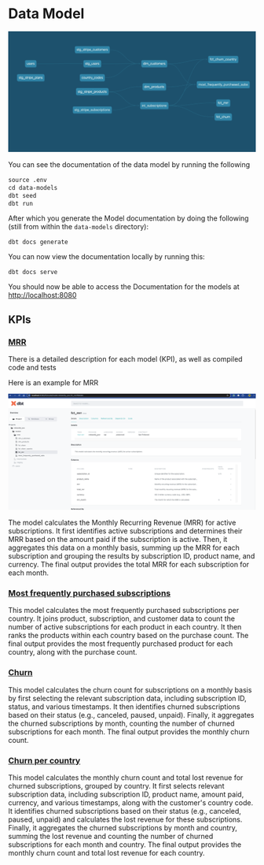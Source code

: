 # Data Model

<img src="../docs/data_model.png">

You can see the documentation of the data model by running the following

```shell
source .env
cd data-models
dbt seed
dbt run
```

After which you generate the Model documentation by doing the following (still from within the `data-models` directory):

```shell
dbt docs generate
```

You can now view the documentation locally by running this:

```shell
dbt docs serve
```

You should now be able to access the Documentation for the models at [http://localhost:8080](http://localhost:8080)

## KPIs

### [MRR](../data-model/core/fct_mrr.sql)

There is a detailed description for each model (KPI), as well as compiled code and tests

Here is an example for MRR

<img src="../docs/fct_mrr.png">

The model calculates the Monthly Recurring Revenue (MRR) for active subscriptions. It first identifies active subscriptions and determines their MRR based on the amount paid if the subscription is active. Then, it aggregates this data on a monthly basis, summing up the MRR for each subscription and grouping the results by subscription ID, product name, and currency. The final output provides the total MRR for each subscription for each month.

### [Most frequently purchased subscriptions](../data-model/core/most_frequently_purchased_subs.sql)

This model calculates the most frequently purchased subscriptions per country. It joins product, subscription, and customer data to count the number of active subscriptions for each product in each country. It then ranks the products within each country based on the purchase count. The final output provides the most frequently purchased product for each country, along with the purchase count.

### [Churn](../data-model/core/fct_churn.sql)

This model calculates the churn count for subscriptions on a monthly basis by first selecting the relevant subscription data, including subscription ID, status, and various timestamps. It then identifies churned subscriptions based on their status (e.g., canceled, paused, unpaid). Finally, it aggregates the churned subscriptions by month, counting the number of churned subscriptions for each month. The final output provides the monthly churn count.

### [Churn per country](../data-model/core/fct_churn_country.sql)

This model calculates the monthly churn count and total lost revenue for churned subscriptions, grouped by country. It first selects relevant subscription data, including subscription ID, product name, amount paid, currency, and various timestamps, along with the customer's country code. It identifies churned subscriptions based on their status (e.g., canceled, paused, unpaid) and calculates the lost revenue for these subscriptions. Finally, it aggregates the churned subscriptions by month and country, summing the lost revenue and counting the number of churned subscriptions for each month and country. The final output provides the monthly churn count and total lost revenue for each country.
